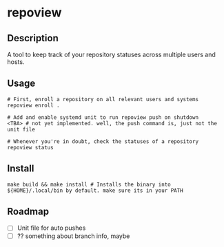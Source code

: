 # repoview

## Description

A tool to keep track of your repository statuses across multiple users and hosts.

## Usage

```shell
# First, enroll a repository on all relevant users and systems
repoview enroll .

# Add and enable systemd unit to run repoview push on shutdown
<TBA> # not yet implemented. well, the push command is, just not the unit file

# Whenever you're in doubt, check the statuses of a repository
repoview status
```

## Install

```shell
make build && make install # Installs the binary into ${HOME}/.local/bin by default. make sure its in your PATH
```

## Roadmap

- [ ] Unit file for auto pushes
- [ ] ?? something about branch info, maybe
